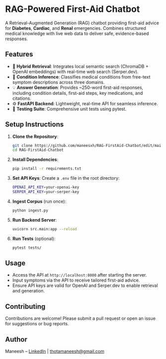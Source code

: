 # RAG-Powered First-Aid Chatbot

A Retrieval-Augmented Generation (RAG) chatbot providing first-aid advice for **Diabetes**, **Cardiac**, and **Renal** emergencies. Combines structured medical knowledge with live web data to deliver safe, evidence-based responses.

## Features

- 🔎 **Hybrid Retrieval**: Integrates local semantic search (ChromaDB + OpenAI embeddings) with real-time web search (Serper.dev).
- 🤖 **Condition Inference**: Classifies medical conditions from free-text symptom descriptions across three domains.
- 💡 **Answer Generation**: Provides ~250-word first-aid responses, including condition details, first-aid steps, key medications, and citations.
- ⚙️ **FastAPI Backend**: Lightweight, real-time API for seamless inference.
- 🧪 **Testing Suite**: Comprehensive unit tests using pytest.

## Setup Instructions

1. **Clone the Repository**:

   ```bash
   git clone https://github.com/maneesxh/RAG-FirstAid-Chatbot/edit/main/README.md
   cd RAG-FirstAid-Chatbot
   ```

2. **Install Dependencies**:

   ```bash
   pip install -r requirements.txt
   ```

3. **Set API Keys**:
   Create a `.env` file in the root directory:

   ```bash
   OPENAI_API_KEY=your-openai-key
   SERPER_API_KEY=your-serper-key
   ```

4. **Ingest Corpus** (run once):

   ```bash
   python ingest.py
   ```

5. **Run Backend Server**:

   ```bash
   uvicorn src.main:app --reload
   ```

6. **Run Tests** (optional):
   ```bash
   pytest tests/
   ```

## Usage

- Access the API at `http://localhost:8000` after starting the server.
- Input symptoms via the API to receive tailored first-aid advice.
- Ensure API keys are valid for OpenAI and Serper.dev to enable retrieval and generation.

## Contributing

Contributions are welcome! Please submit a pull request or open an issue for suggestions or bug reports.

## Author

Maneesh – [LinkedIn](https://www.linkedin.com/in/maneeshthota/) | thotamaneesh@gmail.com
